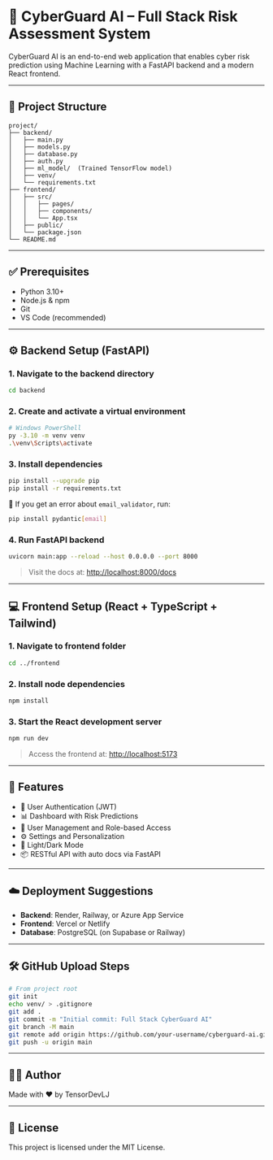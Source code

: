 # 🚀 CyberGuard AI – Full Stack Risk Assessment System

CyberGuard AI is an end-to-end web application that enables cyber risk prediction using Machine Learning with a FastAPI backend and a modern React frontend.

---

## 📁 Project Structure

```
project/
├── backend/
│   ├── main.py
│   ├── models.py
│   ├── database.py
│   ├── auth.py
│   ├── ml_model/  (Trained TensorFlow model)
│   ├── venv/
│   └── requirements.txt
├── frontend/
│   ├── src/
│   │   ├── pages/
│   │   ├── components/
│   │   └── App.tsx
│   ├── public/
│   └── package.json
└── README.md
```

---

## ✅ Prerequisites

- Python 3.10+
- Node.js & npm
- Git
- VS Code (recommended)

---

## ⚙️ Backend Setup (FastAPI)

### 1. Navigate to the backend directory

```bash
cd backend
```

### 2. Create and activate a virtual environment

```bash
# Windows PowerShell
py -3.10 -m venv venv
.\venv\Scripts\activate
```

### 3. Install dependencies

```bash
pip install --upgrade pip
pip install -r requirements.txt
```

📌 If you get an error about `email_validator`, run:

```bash
pip install pydantic[email]
```

### 4. Run FastAPI backend

```bash
uvicorn main:app --reload --host 0.0.0.0 --port 8000
```

> Visit the docs at: [http://localhost:8000/docs](http://localhost:8000/docs)

---

## 💻 Frontend Setup (React + TypeScript + Tailwind)

### 1. Navigate to frontend folder

```bash
cd ../frontend
```

### 2. Install node dependencies

```bash
npm install
```

### 3. Start the React development server

```bash
npm run dev
```

> Access the frontend at: [http://localhost:5173](http://localhost:5173)

---

## 🧠 Features

- 🔐 User Authentication (JWT)
- 📊 Dashboard with Risk Predictions
- 👥 User Management and Role-based Access
- ⚙️ Settings and Personalization
- 🌙 Light/Dark Mode
- 📦 RESTful API with auto docs via FastAPI

---

## ☁️ Deployment Suggestions

- **Backend**: Render, Railway, or Azure App Service
- **Frontend**: Vercel or Netlify
- **Database**: PostgreSQL (on Supabase or Railway)

---

## 🛠️ GitHub Upload Steps

```bash
# From project root
git init
echo venv/ > .gitignore
git add .
git commit -m "Initial commit: Full Stack CyberGuard AI"
git branch -M main
git remote add origin https://github.com/your-username/cyberguard-ai.git
git push -u origin main
```

---

## 👨‍💻 Author


Made with ❤️ by TensorDevLJ


---

## 📄 License

This project is licensed under the MIT License.